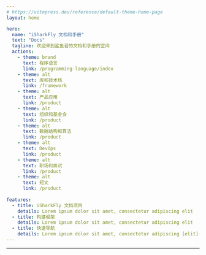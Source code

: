 ```yaml
---
# https://vitepress.dev/reference/default-theme-home-page
layout: home

hero:
  name: "iSharkFly 文档和手册"
  text: "Docs"
  tagline: 欢迎来到鲨鱼君的文档和手册的空间
  actions:
    - theme: brand
      text: 程序语言
      link: /programming-language/index
    - theme: alt
      text: 库和技术栈
      link: /framework
    - theme: alt
      text: 产品应用
      link: /product
    - theme: alt
      text: 组织和基金会
      link: /product
    - theme: alt
      text: 数据结构和算法
      link: /product
    - theme: alt
      text: DevOps
      link: /product
    - theme: alt
      text: 职场和面试
      link: /product
    - theme: alt
      text: 短文
      link: /product
      
features:
  - title: iSharkFly 文档项目
    details: Lorem ipsum dolor sit amet, consectetur adipiscing elit
  - title: 构建框架
    details: Lorem ipsum dolor sit amet, consectetur adipiscing elit
  - title: 快速导航
    details: Lorem ipsum dolor sit amet, consectetur adipiscing [elit](/links)
---
```


---

<!--@include: CONTACT.md -->